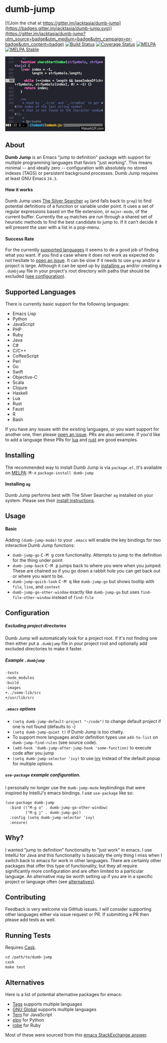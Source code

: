 # dumb-jump

[![Join the chat at https://gitter.im/jacktasia/dumb-jump](https://badges.gitter.im/jacktasia/dumb-jump.svg)](https://gitter.im/jacktasia/dumb-jump?utm_source=badge&utm_medium=badge&utm_campaign=pr-badge&utm_content=badge) [![Build Status](https://travis-ci.org/jacktasia/dumb-jump.svg)](https://travis-ci.org/jacktasia/dumb-jump) [![Coverage Status](https://coveralls.io/repos/jacktasia/dumb-jump/badge.svg?branch=master&service=github&x=1)](https://coveralls.io/github/jacktasia/dumb-jump?branch=master) [![MELPA](http://melpa.org/packages/dumb-jump-badge.svg?x=6)](http://melpa.org/#/dumb-jump) [![MELPA Stable](https://stable.melpa.org/packages/dumb-jump-badge.svg?x=1)](https://stable.melpa.org/#/dumb-jump)

![Dumb Jump GIF](media/dumb-jump-v2.gif?raw=true)

## About
**Dumb Jump** is an Emacs "jump to definition" package with support for multiple programming languages that favors "just working". This means minimal -- and ideally zero -- configuration with absolutely no stored indexes (TAGS) or persistent background processes. Dumb Jump requires at least GNU Emacs `24.3`.


#### How  it works
Dumb Jump uses [The Silver Searcher](https://github.com/ggreer/the_silver_searcher) `ag` (and falls back to `grep`) to find potential definitions of a function or variable under point. It uses a set of regular expressions based on the file extension, or `major-mode`, of the current buffer. Currently the `ag` matches are run through a shared set of heuristic methods to find the best candidate to jump to. If it can't decide it will present the user with a list in a pop-menu.

#### Success Rate
For the currently [supported languages](#supported-languages) it seems to do a good job of finding what you want. If you find a case where it does not work as expected do not hesitate to [open an issue](https://github.com/jacktasia/dumb-jump/issues). It can be slow if it needs to use `grep` and/or a project is large. Although it can be sped up by [installing `ag`](https://github.com/ggreer/the_silver_searcher#installing) and/or creating a `.dumbjump` file in your project's root directory with paths that should be excluded ([see configuration](#configuration)).


## Supported Languages

There is currently basic support for the following languages:

* Emacs Lisp
* Python
* JavaScript
* PHP
* Ruby
* Java
* C#
* C/C++
* CoffeeScript
* Perl
* Go
* Swift
* Objective-C
* Scala
* Clojure
* Haskell
* Lua
* Rust
* Faust
* R
* Bash

If you have any issues with the existing languages, or you want support for another one, then please [open an issue](https://github.com/jacktasia/dumb-jump/issues). PRs are also welcome. If you'd like to add a language these PRs for [lua](https://github.com/jacktasia/dumb-jump/pull/33) and [rust](https://github.com/jacktasia/dumb-jump/pull/57) are good examples.

## Installing

The recommended way to install Dumb Jump is via `package.el`. It's available on [MELPA](http://melpa.org/#/dumb-jump): <kbd>M-x</kbd> `package-install dumb-jump`


#### Installing `ag`

Dumb Jump performs best with The Silver Searcher `ag` installed on your system. Please see their [install instructions](https://github.com/ggreer/the_silver_searcher#installing).

## Usage

#### Basic

Adding `(dumb-jump-mode)` to your `.emacs` will enable the key bindings for two interactive Dumb Jump functions:

* `dumb-jump-go` <kbd>C-M g</kbd> core functionality. Attempts to jump to the definition for the thing under point
* `dumb-jump-back` <kbd>C-M p</kbd> jumps back to where you were when you jumped. These are chained so if you go down a rabbit hole you can get back out or where you want to be.
* `dumb-jump-quick-look` <kbd>C-M q</kbd> like `dumb-jump-go` but shows tooltip with `file`, `line`, and `context`
* `dumb-jump-go-other-window` exactly like `dumb-jump-go` but uses `find-file-other-window` instead of `find-file`

## Configuration

##### Excluding project directories

Dumb Jump will automatically look for a project root. If it's not finding one then either put a `.dumbjump` file in your project root and optionally add excluded directories to make it faster.

##### Example `.dumbjump`

    -tests
    -node_modules
    -build
    -images
    +../some-lib/src
    +/usr/lib/src

##### `.emacs` options

* `(setq dumb-jump-default-project "~/code")` to change default project if one is not found (defaults to `~`)
* `(setq dumb-jump-quiet t)` if Dumb Jump is too chatty.
* To support more languages and/or definition types use `add-to-list` on `dumb-jump-find-rules` (see source code).
* `(add-hook 'dumb-jump-after-jump-hook 'some-function)` to execute code after you jump
* `(setq dumb-jump-selector 'ivy)` to use [ivy](https://github.com/abo-abo/swiper#ivy) instead of the default popup for multiple options.

##### `use-package` example configuration.

I personally no longer use the `dumb-jump-mode` keybindings that were inspired by IntelliJ's emacs bindings. I use `use-package` like so:

    (use-package dumb-jump
      :bind (("M-g o" . dumb-jump-go-other-window)
             ("M-g j" . dumb-jump-go))
      :config (setq dumb-jump-selector 'ivy)
      :ensure)

## Why?

I wanted "jump to definition" functionality to "just work" in emacs. I use IntelliJ for Java and this functionality is basically the only thing I miss when I switch back to emacs for work in other languages. There are certainly other packages that offer this type of functionality, but they all require significantly more configuration and are often limited to a particular language. An alternative may be worth setting up if you are in a specific project or language often (see [alternatives](#alternatives)).

## Contributing

Feedback is very welcome via GitHub issues. I will consider supporting other languages either via issue request or PR. If submitting a PR then please add tests as well.

## Running Tests
Requires [Cask](https://github.com/cask/cask).

    cd /path/to/dumb-jump
    cask
    make test

## Alternatives

Here is a list of potential alternative packages for emacs:

* [Tags](http://www.gnu.org/software/emacs/manual/html_node/emacs/Tags.html) supports multiple languages
* [GNU Global](http://www.gnu.org/software/global/) supports multiple languages
* [Tern](http://ternjs.net/) for JavaScript
* [elpy](https://github.com/jorgenschaefer/elpy) for Python
* [robe](https://github.com/dgutov/robe) for Ruby

Most of these were sourced from this [emacs StackExchange answer](http://emacs.stackexchange.com/questions/10125/can-emacs-support-go-to-declaration-of-function-in-an-entire-project).
